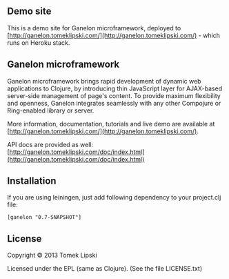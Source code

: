 Demo site
------------------
This is a demo site for Ganelon microframework, deployed to [http://ganelon.tomeklipski.com/](http://ganelon.tomeklipski.com/) - which runs on Heroku stack.

Ganelon microframework
-----------------
Ganelon microframework brings rapid development of dynamic web applications to Clojure, by introducing thin JavaScript
layer for AJAX-based server-side management of page's content. To provide maximum flexibility and openness, Ganelon integrates
seamlessly with any other Compojure or Ring-enabled library or server.

More information, documentation, tutorials and live demo are available at [http://ganelon.tomeklipski.com/](http://ganelon.tomeklipski.com/).

API docs are provided as well: [http://ganelon.tomeklipski.com/doc/index.html](http://ganelon.tomeklipski.com/doc/index.html)

Installation
-----------------------
If you are using leiningen, just add following dependency to your project.clj file:

    [ganelon "0.7-SNAPSHOT"]

License
-----------------------
Copyright © 2013 Tomek Lipski

Licensed under the EPL (same as Clojure). (See the file LICENSE.txt)

